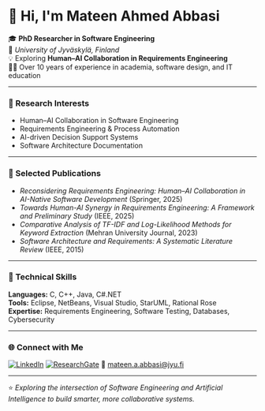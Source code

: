 # 👋 Hi, I'm Mateen Ahmed Abbasi

🎓 **PhD Researcher in Software Engineering**  
📍 *University of Jyväskylä, Finland*  
💡 Exploring **Human–AI Collaboration in Requirements Engineering**  
👨‍🏫 Over 10 years of experience in academia, software design, and IT education

---

### 🔬 Research Interests
- Human–AI Collaboration in Software Engineering  
- Requirements Engineering & Process Automation  
- AI-driven Decision Support Systems  
- Software Architecture Documentation  

---

### 🧠 Selected Publications
- *Reconsidering Requirements Engineering: Human–AI Collaboration in AI-Native Software Development* (Springer, 2025)
- *Towards Human-AI Synergy in Requirements Engineering: A Framework and Preliminary Study* (IEEE, 2025)  
- *Comparative Analysis of TF-IDF and Log-Likelihood Methods for Keyword Extraction* (Mehran University Journal, 2023)  
- *Software Architecture and Requirements: A Systematic Literature Review* (IEEE, 2015)

---

### 🧩 Technical Skills
**Languages:** C, C++, Java, C#.NET  
**Tools:** Eclipse, NetBeans, Visual Studio, StarUML, Rational Rose  
**Expertise:** Requirements Engineering, Software Testing, Databases, Cybersecurity  

---

### 🌐 Connect with Me
[![LinkedIn](https://img.shields.io/badge/LinkedIn-Mateen%20Abbasi-blue?logo=linkedin)](https://www.linkedin.com/in/mateen-abbasi/)
[![ResearchGate](https://img.shields.io/badge/ResearchGate-Mateen%20Abbasi-brightgreen?logo=researchgate)](https://www.researchgate.net/profile/Mateen-Abbasi?ev=hdr_xprf)
📧 mateen.a.abbasi@jyu.fi

---

⭐ *Exploring the intersection of Software Engineering and Artificial Intelligence to build smarter, more collaborative systems.*
